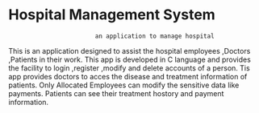 # Hospital Management System
                            an application to manage hospital
 
 This is an application designed to assist the hospital employees ,Doctors ,Patients in their work.
 This app is developed in C language and provides the facility to login ,register ,modify and delete accounts of a person.
 Tis app provides doctors to acces the disease and treatment information of patients. Only Allocated Employees can modify 
 the sensitive data like payments.  Patients can see their treatment hostory and payment information. 
